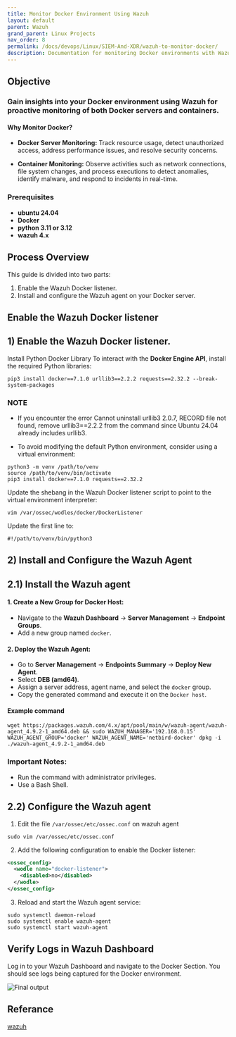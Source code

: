 ```yaml
---
title: Monitor Docker Environment Using Wazuh
layout: default
parent: Wazuh
grand_parent: Linux Projects
nav_order: 8
permalink: /docs/devops/Linux/SIEM-And-XDR/wazuh-to-monitor-docker/
description: Documentation for monitoring Docker environments with Wazuh.
---
```



## Objective
### Gain insights into your Docker environment using Wazuh for proactive monitoring of both Docker servers and containers.

#### Why Monitor Docker?
* **Docker Server Monitoring:** Track resource usage, detect unauthorized access, address performance issues, and resolve security concerns.

* **Container Monitoring:** Observe activities such as network connections, file system changes, and process executions to detect anomalies, identify malware, and respond to incidents in real-time.

### Prerequisites
* **ubuntu 24.04**
* **Docker**
* **python 3.11 or 3.12**
* **wazuh 4.x**

## Process Overview
This guide is divided into two parts:
1) Enable the Wazuh Docker listener.
2) Install and configure the Wazuh agent on your Docker server.


## Enable the Wazuh Docker listener

## 1) Enable the Wazuh Docker listener.

Install Python Docker Library
To interact with the **Docker Engine API**, install the required Python libraries:

```shell
pip3 install docker==7.1.0 urllib3==2.2.2 requests==2.32.2 --break-system-packages
```

### NOTE
* If you encounter the error Cannot uninstall urllib3 2.0.7, RECORD file not found, remove urllib3==2.2.2 from the command since Ubuntu 24.04 already includes urllib3.

* To avoid modifying the default Python environment, consider using a virtual environment:
```shell
python3 -m venv /path/to/venv  
source /path/to/venv/bin/activate  
pip3 install docker==7.1.0 requests==2.32.2
```
Update the shebang in the Wazuh Docker listener script to point to the virtual environment interpreter:
```shell
vim /var/ossec/wodles/docker/DockerListener
```
Update the first line to:
```shell
#!/path/to/venv/bin/python3
```


## 2) Install and Configure the Wazuh Agent

## 2.1) Install the Wazuh agent

#### 1. Create a New Group for Docker Host:
* Navigate to the **Wazuh Dashboard** → **Server Management** → **Endpoint Groups**.
* Add a new group named `docker`.

#### 2. Deploy the Wazuh Agent:
* Go to **Server Management** → **Endpoints Summary** → **Deploy New Agent**.
* Select **DEB (amd64)**.
* Assign a server address, agent name, and select the `docker` group.
* Copy the generated command and execute it on the `Docker host`.

#### Example command
```shell
wget https://packages.wazuh.com/4.x/apt/pool/main/w/wazuh-agent/wazuh-agent_4.9.2-1_amd64.deb && sudo WAZUH_MANAGER='192.168.0.15' WAZUH_AGENT_GROUP='docker' WAZUH_AGENT_NAME='netbird-docker' dpkg -i ./wazuh-agent_4.9.2-1_amd64.deb
```

### Important Notes:
* Run the command with administrator privileges.
* Use a Bash Shell.

## 2.2) Configure the Wazuh agent

1. Edit the file `/var/ossec/etc/ossec.conf` on wazuh agent

```shell
sudo vim /var/ossec/etc/ossec.conf
```

2. Add the following configuration to enable the Docker listener:
```xml
<ossec_config>
  <wodle name="docker-listener">
    <disabled>no</disabled>
  </wodle>
</ossec_config>
```

3. Reload and start the Wazuh agent service:
```shell
sudo systemctl daemon-reload
sudo systemctl enable wazuh-agent
sudo systemctl start wazuh-agent
```

## Verify Logs in Wazuh Dashboard
Log in to your Wazuh Dashboard and navigate to the Docker Section. You should see logs being captured for the Docker environment.

![Final output](../images/wazuh-docker-final-output.png)

## Referance
[wazuh](https://documentation.wazuh.com/current/user-manual/capabilities/container-security/monitoring-docker.html)